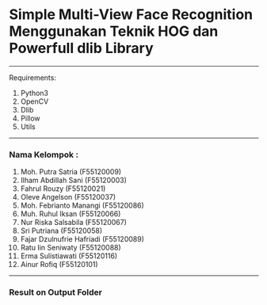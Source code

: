 # Simple Multi-View Face Recognition Menggunakan Teknik HOG dan Powerfull dlib Library
<hr>

Requirements:
1. Python3
2. OpenCV
3. Dlib
4. Pillow
5. Utils
<hr>

### Nama Kelompok :
1) Moh. Putra Satria (F55120009) 
2) Ilham Abdillah Sani (F55120003) 
3) Fahrul Rouzy (F55120021) 
4) Oleve Angelson (F55120037) 
5) Moh. Febrianto Manangi (F55120086) 
6) Muh. Ruhul Iksan (F55120066) 
7) Nur Riska Salsabila (F55120067) 
8) Sri Putriana (F55120058) 
9) Fajar Dzulnufrie Hafriadi (F55120089) 
10) Ratu Iin Seniwaty (F55120088) 
11) Erma Sulistiawati (F55120116) 
12) Ainur Rofiq (F55120101)

<hr>

### Result on Output Folder

